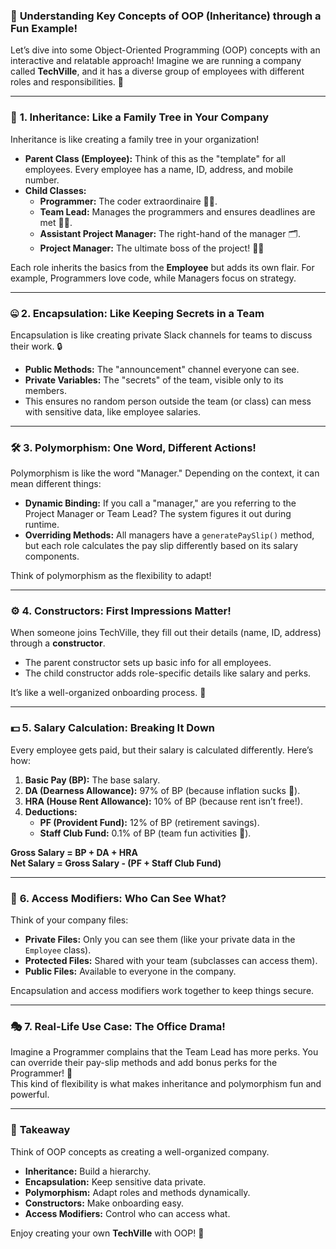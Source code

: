 ### 🚀 **Understanding Key Concepts of OOP (Inheritance) through a Fun Example!**

Let’s dive into some Object-Oriented Programming (OOP) concepts with an interactive and relatable approach! Imagine we are running a company called **TechVille**, and it has a diverse group of employees with different roles and responsibilities. 🌟  

---

### 🏢 **1. Inheritance: Like a Family Tree in Your Company**  
Inheritance is like creating a family tree in your organization!  
- **Parent Class (Employee):** Think of this as the "template" for all employees. Every employee has a name, ID, address, and mobile number.  
- **Child Classes:**  
  - **Programmer:** The coder extraordinaire 🧑‍💻.  
  - **Team Lead:** Manages the programmers and ensures deadlines are met 👩‍🏫.  
  - **Assistant Project Manager:** The right-hand of the manager 🗂️.  
  - **Project Manager:** The ultimate boss of the project! 👩‍💼  

Each role inherits the basics from the **Employee** but adds its own flair. For example, Programmers love code, while Managers focus on strategy.

---

### 🤐 **2. Encapsulation: Like Keeping Secrets in a Team**  
Encapsulation is like creating private Slack channels for teams to discuss their work. 🔒  
- **Public Methods:** The "announcement" channel everyone can see.  
- **Private Variables:** The "secrets" of the team, visible only to its members.  
- This ensures no random person outside the team (or class) can mess with sensitive data, like employee salaries.  

---

### 🛠 **3. Polymorphism: One Word, Different Actions!**  
Polymorphism is like the word "Manager." Depending on the context, it can mean different things:  
- **Dynamic Binding:** If you call a "manager," are you referring to the Project Manager or Team Lead? The system figures it out during runtime.  
- **Overriding Methods:** All managers have a `generatePaySlip()` method, but each role calculates the pay slip differently based on its salary components.  

Think of polymorphism as the flexibility to adapt!

---

### ⚙️ **4. Constructors: First Impressions Matter!**  
When someone joins TechVille, they fill out their details (name, ID, address) through a **constructor**.  
- The parent constructor sets up basic info for all employees.  
- The child constructor adds role-specific details like salary and perks.  

It’s like a well-organized onboarding process. 🎉

---

### 💵 **5. Salary Calculation: Breaking It Down**  
Every employee gets paid, but their salary is calculated differently. Here’s how:  
1. **Basic Pay (BP):** The base salary.  
2. **DA (Dearness Allowance):** 97% of BP (because inflation sucks 🫠).  
3. **HRA (House Rent Allowance):** 10% of BP (because rent isn’t free!).  
4. **Deductions:**  
   - **PF (Provident Fund):** 12% of BP (retirement savings).  
   - **Staff Club Fund:** 0.1% of BP (team fun activities 🎊).  

**Gross Salary = BP + DA + HRA**  
**Net Salary = Gross Salary - (PF + Staff Club Fund)**  

---

### 🔐 **6. Access Modifiers: Who Can See What?**  
Think of your company files:  
- **Private Files:** Only you can see them (like your private data in the `Employee` class).  
- **Protected Files:** Shared with your team (subclasses can access them).  
- **Public Files:** Available to everyone in the company.

Encapsulation and access modifiers work together to keep things secure.

---

### 🎭 **7. Real-Life Use Case: The Office Drama!**  
Imagine a Programmer complains that the Team Lead has more perks. You can override their pay-slip methods and add bonus perks for the Programmer! 🙌  
This kind of flexibility is what makes inheritance and polymorphism fun and powerful.

---

### 📝 **Takeaway**  
Think of OOP concepts as creating a well-organized company.  
- **Inheritance:** Build a hierarchy.  
- **Encapsulation:** Keep sensitive data private.  
- **Polymorphism:** Adapt roles and methods dynamically.  
- **Constructors:** Make onboarding easy.  
- **Access Modifiers:** Control who can access what.

Enjoy creating your own **TechVille** with OOP! 🚀